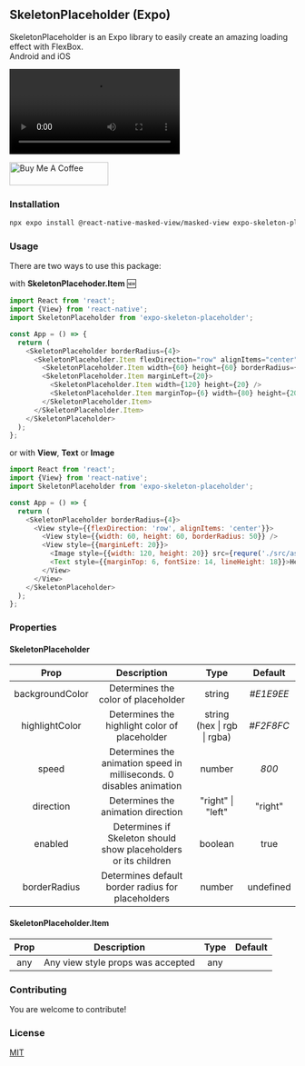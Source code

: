 ## SkeletonPlaceholder (Expo)

SkeletonPlaceholder is an Expo library to easily create an amazing loading effect with FlexBox.<br/>
Android and iOS

![](https://user-images.githubusercontent.com/20586489/194037825-92efe72b-2e00-407d-8b18-ab949a85e1ea.mp4)

<a href="https://www.buymeacoffee.com/henriqueramos" target="_blank"><img src="https://cdn.buymeacoffee.com/buttons/default-orange.png" alt="Buy Me A Coffee" height="41" width="174"></a>

### Installation

```bash
npx expo install @react-native-masked-view/masked-view expo-skeleton-placeholder@wojciechkrol/expo-skeleton-placeholder#master
```

### Usage

There are two ways to use this package:

with **SkeletonPlacehoder.Item** 🆕

```javascript
import React from 'react';
import {View} from 'react-native';
import SkeletonPlaceholder from 'expo-skeleton-placeholder';

const App = () => {
  return (
    <SkeletonPlaceholder borderRadius={4}>
      <SkeletonPlaceholder.Item flexDirection="row" alignItems="center">
        <SkeletonPlaceholder.Item width={60} height={60} borderRadius={50} />
        <SkeletonPlaceholder.Item marginLeft={20}>
          <SkeletonPlaceholder.Item width={120} height={20} />
          <SkeletonPlaceholder.Item marginTop={6} width={80} height={20} />
        </SkeletonPlaceholder.Item>
      </SkeletonPlaceholder.Item>
    </SkeletonPlaceholder>
  );
};
```

or with **View**, **Text** or **Image**

```javascript
import React from 'react';
import {View} from 'react-native';
import SkeletonPlaceholder from 'expo-skeleton-placeholder';

const App = () => {
  return (
    <SkeletonPlaceholder borderRadius={4}>
      <View style={{flexDirection: 'row', alignItems: 'center'}}>
        <View style={{width: 60, height: 60, borderRadius: 50}} />
        <View style={{marginLeft: 20}}>
          <Image style={{width: 120, height: 20}} src={requre('./src/assets/image.png')} />
          <Text style={{marginTop: 6, fontSize: 14, lineHeight: 18}}>Hello world</Text>
        </View>
      </View>
    </SkeletonPlaceholder>
  );
};
```

### Properties

#### SkeletonPlaceholder

|      Prop       |                             Description                              |       Type        |  Default  |
| :-------------: | :------------------------------------------------------------------: | :---------------: | :-------: |
| backgroundColor |                 Determines the color of placeholder                  |    string       | _#E1E9EE_ |
| highlightColor  |            Determines the highlight color of placeholder             |   string (hex \| rgb \| rgba)    | _#F2F8FC_ |
|      speed      | Determines the animation speed in milliseconds. 0 disables animation |      number       |   _800_   |
|    direction    |                  Determines the animation direction                  | "right" \| "left" |  "right"  |
|     enabled     |   Determines if Skeleton should show placeholders or its children    |      boolean      |   true    |
|  borderRadius   |          Determines default border radius for placeholders           |      number       | undefined |

#### SkeletonPlaceholder.Item

| Prop |            Description            | Type | Default |
| :--: | :-------------------------------: | :--: | :-----: |
| any  | Any view style props was accepted | any  |

### Contributing

You are welcome to contribute!

### License

[MIT](https://choosealicense.com/licenses/mit/)
